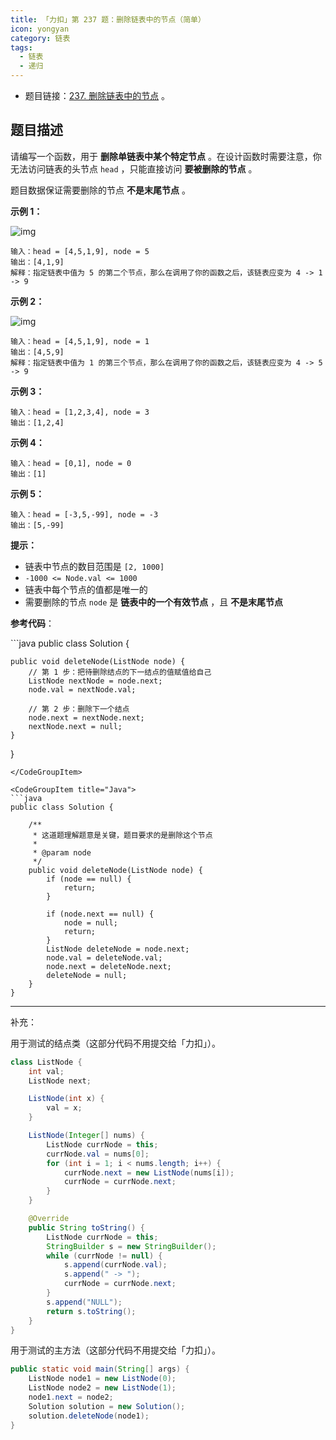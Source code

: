 ```yaml
---
title: 「力扣」第 237 题：删除链表中的节点（简单）
icon: yongyan
category: 链表
tags:
  - 链表
  - 递归
---
```


- 题目链接：[237. 删除链表中的节点](https://leetcode-cn.com/problems/delete-node-in-a-linked-list/description/) 。

## 题目描述

请编写一个函数，用于 **删除单链表中某个特定节点** 。在设计函数时需要注意，你无法访问链表的头节点 `head` ，只能直接访问 **要被删除的节点** 。

题目数据保证需要删除的节点 **不是末尾节点** 。

**示例 1：**

![img](https://assets.leetcode.com/uploads/2020/09/01/node1.jpg)

```
输入：head = [4,5,1,9], node = 5
输出：[4,1,9]
解释：指定链表中值为 5 的第二个节点，那么在调用了你的函数之后，该链表应变为 4 -> 1 -> 9
```

**示例 2：**

![img](https://assets.leetcode.com/uploads/2020/09/01/node2.jpg)

```
输入：head = [4,5,1,9], node = 1
输出：[4,5,9]
解释：指定链表中值为 1 的第三个节点，那么在调用了你的函数之后，该链表应变为 4 -> 5 -> 9
```

**示例 3：**

```
输入：head = [1,2,3,4], node = 3
输出：[1,2,4]
```

**示例 4：**

```
输入：head = [0,1], node = 0
输出：[1]
```

**示例 5：**

```
输入：head = [-3,5,-99], node = -3
输出：[5,-99]
```

**提示：**

- 链表中节点的数目范围是 `[2, 1000]`
- `-1000 <= Node.val <= 1000`
- 链表中每个节点的值都是唯一的
- 需要删除的节点 `node` 是 **链表中的一个有效节点** ，且 **不是末尾节点**

**参考代码**：

<CodeGroup>
<CodeGroupItem title="Java">
```java
public class Solution {

    public void deleteNode(ListNode node) {
        // 第 1 步：把待删除结点的下一结点的值赋值给自己
        ListNode nextNode = node.next;
        node.val = nextNode.val;

        // 第 2 步：删除下一个结点
        node.next = nextNode.next;
        nextNode.next = null;
    }

}

````
</CodeGroupItem>

<CodeGroupItem title="Java">
```java
public class Solution {

    /**
     * 这道题理解题意是关键，题目要求的是删除这个节点
     *
     * @param node
     */
    public void deleteNode(ListNode node) {
        if (node == null) {
            return;
        }

        if (node.next == null) {
            node = null;
            return;
        }
        ListNode deleteNode = node.next;
        node.val = deleteNode.val;
        node.next = deleteNode.next;
        deleteNode = null;
    }
}
````

</CodeGroupItem>
</CodeGroup>

---

补充：

用于测试的结点类（这部分代码不用提交给「力扣」）。

```java
class ListNode {
    int val;
    ListNode next;

    ListNode(int x) {
        val = x;
    }

    ListNode(Integer[] nums) {
        ListNode currNode = this;
        currNode.val = nums[0];
        for (int i = 1; i < nums.length; i++) {
            currNode.next = new ListNode(nums[i]);
            currNode = currNode.next;
        }
    }

    @Override
    public String toString() {
        ListNode currNode = this;
        StringBuilder s = new StringBuilder();
        while (currNode != null) {
            s.append(currNode.val);
            s.append(" -> ");
            currNode = currNode.next;
        }
        s.append("NULL");
        return s.toString();
    }
}
```

用于测试的主方法（这部分代码不用提交给「力扣」）。

```java
public static void main(String[] args) {
    ListNode node1 = new ListNode(0);
    ListNode node2 = new ListNode(1);
    node1.next = node2;
    Solution solution = new Solution();
    solution.deleteNode(node1);
}
```
